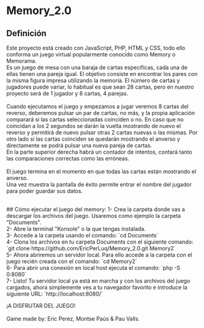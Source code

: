 # Memory_2.0

## Definición
Este proyecto está creado con JavaScript, PHP, HTML y CSS, todo ello conforma un juego virtual popularmente conocido como Memory o Memorama.<br>
Es un juego de mesa con una baraja de cartas específicas, cada una de ellas tienen una pareja igual. El objetivo consiste en encontrar los pares con la misma figura impresa utilizando la memoria. El número de cartas y jugadores puede variar, lo habitual es que sean 28 cartas, pero en nuestro proyecto será de 1 jugador y 8 cartas, 4 parejas. 
<br><br>
Cuando ejecutamos el juego y empezamos a jugar veremos 8 cartas del reverso, deberemos pulsar un par de cartas, no más, y la propia aplicación comparará si las cartas seleccionadas coinciden o no. En caso que no coincidan a los 2 segundos se darán la vuelta mostrando de nuevo el reverso y permitirá de nuevo pulsar otras 2 cartas nuevas o las mismas. Por otro lado si las cartas coinciden se quedarán mostrando el anverso y directamente se podrá pulsar una nueva pareja de cartas.<br>
En la parte superior derecha habrá un contador de intentos, contará tanto las comparaciones correctas como las erróneas.<br><br>
El juego termina en el momento en que todas las cartas están mostrando el anverso.<br>
Una vez muestra la pantalla de éxito permite entrar el nombre del jugador para poder guardar sus datos.


<br>
## Cómo ejecutar el juego del memory:
1- Crea la carpeta donde vas a descargar los archivos del juego. Usaremos como ejemplo la carpeta "Documents".<br>
2- Abre la terminal "Konsole" o la que tengas instalada.<br>
3- Accede a la carpeta usando el comando: `cd Documents`<br>
4- Clona los archivos en tu carpeta Documents con el siguiente comando: `git clone https://github.com/EricPerLuq/Memory_2.0.git Memory2`<br>
5- Ahora abriremos un servidor local. Para ello accede a la carpeta con el juego recién creada con el comando: `cd Memory2`<br>
6- Para abrir una conexión en local host ejecuta el comando: `php -S 0:8080`<br>
7- Listo! Tu servidor local ya está en marcha y con los archivos del juego cargados, ahora simplemente ves a tu navegador favorito e introduce la siguiente URL: `http://localhost:8080/`<br>

¡A DISFRUTAR DEL JUEGO!
<br><br>
Game made by: Eric Perez, Montse Paús & Pau Valls.
